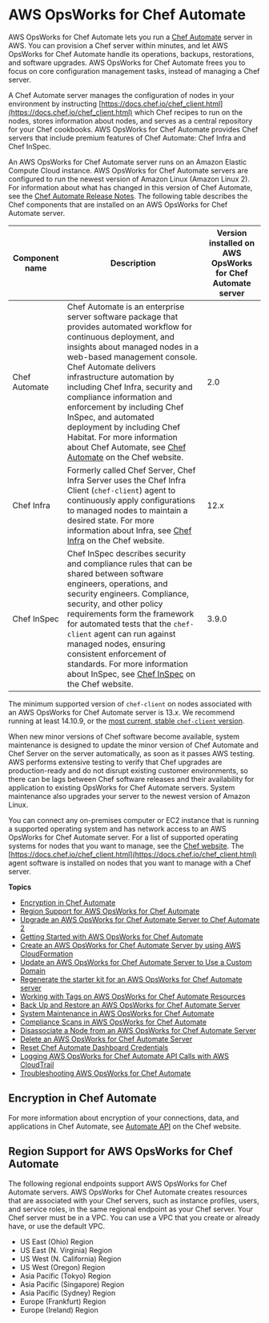 # AWS OpsWorks for Chef Automate<a name="welcome_opscm"></a>

AWS OpsWorks for Chef Automate lets you run a [Chef Automate](https://www.chef.io/automate/) server in AWS\. You can provision a Chef server within minutes, and let AWS OpsWorks for Chef Automate handle its operations, backups, restorations, and software upgrades\. AWS OpsWorks for Chef Automate frees you to focus on core configuration management tasks, instead of managing a Chef server\.

A Chef Automate server manages the configuration of nodes in your environment by instructing [https://docs.chef.io/chef_client.html](https://docs.chef.io/chef_client.html) which Chef recipes to run on the nodes, stores information about nodes, and serves as a central repository for your Chef cookbooks\. AWS OpsWorks for Chef Automate provides Chef servers that include premium features of Chef Automate: Chef Infra and Chef InSpec\.

An AWS OpsWorks for Chef Automate server runs on an Amazon Elastic Compute Cloud instance\. AWS OpsWorks for Chef Automate servers are configured to run the newest version of Amazon Linux \(Amazon Linux 2\)\. For information about what has changed in this version of Chef Automate, see the [Chef Automate Release Notes](https://automate.chef.io/release-notes/?v=20190415203801)\. The following table describes the Chef components that are installed on an AWS OpsWorks for Chef Automate server\.


| Component name | Description | Version installed on AWS OpsWorks for Chef Automate server | 
| --- | --- | --- | 
| Chef Automate |  Chef Automate is an enterprise server software package that provides automated workflow for continuous deployment, and insights about managed nodes in a web\-based management console\. Chef Automate delivers infrastructure automation by including Chef Infra, security and compliance information and enforcement by including Chef InSpec, and automated deployment by including Chef Habitat\. For more information about Chef Automate, see [Chef Automate](https://www.chef.io/products/automate/) on the Chef website\.  | 2\.0 | 
| Chef Infra |  Formerly called Chef Server, Chef Infra Server uses the Chef Infra Client \(`chef-client`\) agent to continuously apply configurations to managed nodes to maintain a desired state\. For more information about Infra, see [Chef Infra](https://www.chef.io/products/chef-infra/) on the Chef website\.  | 12\.x | 
| Chef InSpec |  Chef InSpec describes security and compliance rules that can be shared between software engineers, operations, and security engineers\. Compliance, security, and other policy requirements form the framework for automated tests that the `chef-client` agent can run against managed nodes, ensuring consistent enforcement of standards\. For more information about InSpec, see [Chef InSpec](https://www.chef.io/products/chef-inspec/) on the Chef website\.  | 3\.9\.0 | 

The minimum supported version of `chef-client` on nodes associated with an AWS OpsWorks for Chef Automate server is 13\.*x*\. We recommend running at least 14\.10\.9, or the [most current, stable `chef-client` version](https://downloads.chef.io/chef/stable)\.

When new minor versions of Chef software become available, system maintenance is designed to update the minor version of Chef Automate and Chef Server on the server automatically, as soon as it passes AWS testing\. AWS performs extensive testing to verify that Chef upgrades are production\-ready and do not disrupt existing customer environments, so there can be lags between Chef software releases and their availability for application to existing OpsWorks for Chef Automate servers\. System maintenance also upgrades your server to the newest version of Amazon Linux\.

You can connect any on\-premises computer or EC2 instance that is running a supported operating system and has network access to an AWS OpsWorks for Chef Automate server\. For a list of supported operating systems for nodes that you want to manage, see the [Chef website](https://docs.chef.io/platforms.html)\. The [https://docs.chef.io/chef_client.html](https://docs.chef.io/chef_client.html) agent software is installed on nodes that you want to manage with a Chef server\.

**Topics**
+ [Encryption in Chef Automate](#opscm-encrypt)
+ [Region Support for AWS OpsWorks for Chef Automate](#opscm-region)
+ [Upgrade an AWS OpsWorks for Chef Automate Server to Chef Automate 2](opscm-a2upgrade.md)
+ [Getting Started with AWS OpsWorks for Chef Automate](gettingstarted-opscm.md)
+ [Create an AWS OpsWorks for Chef Automate Server by using AWS CloudFormation](opscm-create-server-cfn.md)
+ [Update an AWS OpsWorks for Chef Automate Server to Use a Custom Domain](opscm-update-server-custom-domain.md)
+ [Regenerate the starter kit for an AWS OpsWorks for Chef Automate server](opscm-regenerate-starterkit.md)
+ [Working with Tags on AWS OpsWorks for Chef Automate Resources](opscm-tags.md)
+ [Back Up and Restore an AWS OpsWorks for Chef Automate Server](opscm-backup-restore.md)
+ [System Maintenance in AWS OpsWorks for Chef Automate](opscm-maintenance.md)
+ [Compliance Scans in AWS OpsWorks for Chef Automate](opscm-chefcompliance.md)
+ [Disassociate a Node from an AWS OpsWorks for Chef Automate Server](opscm-disassociate-node.md)
+ [Delete an AWS OpsWorks for Chef Automate Server](opscm-delete-server.md)
+ [Reset Chef Automate Dashboard Credentials](opscm-resetchefcreds.md)
+ [Logging AWS OpsWorks for Chef Automate API Calls with AWS CloudTrail](logging-opsca-using-cloudtrail.md)
+ [Troubleshooting AWS OpsWorks for Chef Automate](troubleshoot-opscm.md)

## Encryption in Chef Automate<a name="opscm-encrypt"></a>

For more information about encryption of your connections, data, and applications in Chef Automate, see [Automate API](https://docs.chef.io/api_automate.html) on the Chef website\.

## Region Support for AWS OpsWorks for Chef Automate<a name="opscm-region"></a>

The following regional endpoints support AWS OpsWorks for Chef Automate servers\. AWS OpsWorks for Chef Automate creates resources that are associated with your Chef servers, such as instance profiles, users, and service roles, in the same regional endpoint as your Chef server\. Your Chef server must be in a VPC\. You can use a VPC that you create or already have, or use the default VPC\.
+ US East \(Ohio\) Region
+ US East \(N\. Virginia\) Region
+ US West \(N\. California\) Region
+ US West \(Oregon\) Region
+ Asia Pacific \(Tokyo\) Region
+ Asia Pacific \(Singapore\) Region
+ Asia Pacific \(Sydney\) Region
+ Europe \(Frankfurt\) Region
+ Europe \(Ireland\) Region